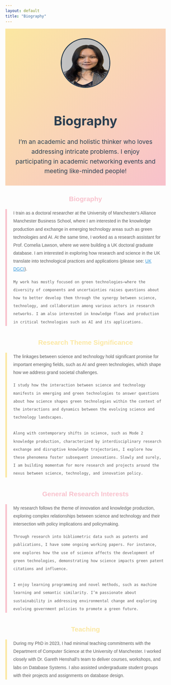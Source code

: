 ```yaml
---
layout: default
title: "Biography"
---
```


<div style="text-align: center; padding: 30px; background: linear-gradient(135deg, #fbe7a1, #f8c1cc); color: #2c3e50;">
  <img src="assets/other_profile_picture.jpg" alt="Profile Picture" style="width: 150px; height: 150px; border-radius: 50%; border: 3px solid #2c3e50; margin-bottom: 20px;">
  <h1 style="font-size: 2.5rem; font-weight: bold;">Biography</h1>
  <p style="font-size: 1.2rem; max-width: 800px; margin: 0 auto; line-height: 1.6;">
    I’m an academic and holistic thinker who loves addressing intricate problems. I enjoy participating in academic networking events and meeting like-minded people!
  </p>
</div>

<div style="max-width: 800px; margin: 30px auto; font-family: 'Arial', sans-serif; color: #2c3e50;">

  <h2 style="text-align: center; color: #f8c1cc; margin-top: 20px;">Biography</h2>
  <blockquote style="border-left: 5px solid #f8c1cc; padding-left: 20px; margin: 20px 0; line-height: 1.8;">
    I train as a doctoral researcher at the University of Manchester's Alliance Manchester Business School, where I am interested in the knowledge production and exchange in emerging technology areas such as green technologies and AI. At the same time, I worked as a research assistant for Prof. Cornelia Lawson, where we were building a UK doctoral graduate database. I am interested in exploring how research and science in the UK translate into technological practices and applications (please see: 
    <a href="https://www.mioir.manchester.ac.uk/research/projects/uk-dgci/" style="color: #3498db;">UK DGCI</a>).
    
    My work has mostly focused on green technologies—where the diversity of components and uncertainties raises questions about how to better develop them through the synergy between science, technology, and collaboration among various actors in research networks. I am also interested in knowledge flows and production in critical technologies such as AI and its applications.
  </blockquote>

  <h2 style="text-align: center; color: #fbe7a1; margin-top: 40px;">Research Theme Significance</h2>
  <blockquote style="border-left: 5px solid #fbe7a1; padding-left: 20px; margin: 20px 0; line-height: 1.8;">
    The linkages between science and technology hold significant promise for important emerging fields, such as AI and green technologies, which shape how we address grand societal challenges. 
    
    I study how the interaction between science and technology manifests in emerging and green technologies to answer questions about how science shapes green technologies within the context of the interactions and dynamics between the evolving science and technology landscapes. 
    
    Along with contemporary shifts in science, such as Mode 2 knowledge production, characterized by interdisciplinary research exchange and disruptive knowledge trajectories, I explore how these phenomena foster subsequent innovations. Slowly and surely, I am building momentum for more research and projects around the nexus between science, technology, and innovation policy.
  </blockquote>

  <h2 style="text-align: center; color: #f8c1cc; margin-top: 40px;">General Research Interests</h2>
  <blockquote style="border-left: 5px solid #f8c1cc; padding-left: 20px; margin: 20px 0; line-height: 1.8;">
    My research follows the theme of innovation and knowledge production, exploring complex relationships between science and technology and their intersection with policy implications and policymaking. 

    Through research into bibliometric data such as patents and publications, I have some ongoing working papers. For instance, one explores how the use of science affects the development of green technologies, demonstrating how science impacts green patent citations and influence. 

    I enjoy learning programming and novel methods, such as machine learning and semantic similarity. I’m passionate about sustainability in addressing environmental change and exploring evolving government policies to promote a green future.
  </blockquote>

  <h2 style="text-align: center; color: #fbe7a1; margin-top: 40px;">Teaching</h2>
  <blockquote style="border-left: 5px solid #fbe7a1; padding-left: 20px; margin: 20px 0; line-height: 1.8;">
    During my PhD in 2023, I had minimal teaching commitments with the Department of Computer Science at the University of Manchester. I worked closely with Dr. Gareth Henshall’s team to deliver courses, workshops, and labs on Database Systems. I also assisted undergraduate student groups with their projects and assignments on database design.
  </blockquote>

</div>
